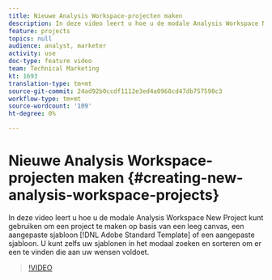 ```yaml
---
title: Nieuwe Analysis Workspace-projecten maken
description: In deze video leert u hoe u de modale Analysis Workspace New Project kunt gebruiken om een project te maken op basis van een leeg canvas, een standaardsjabloon voor Adobe of een aangepaste sjabloon. U kunt zelfs uw sjablonen in het modaal zoeken en sorteren om er een te vinden die aan uw wensen voldoet.
feature: projects
topics: null
audience: analyst, marketer
activity: use
doc-type: feature video
team: Technical Marketing
kt: 1693
translation-type: tm+mt
source-git-commit: 24ad92b0ccdf1112e3ed4a0968cd47db757598c3
workflow-type: tm+mt
source-wordcount: '109'
ht-degree: 0%

---
```



# Nieuwe Analysis Workspace-projecten maken {#creating-new-analysis-workspace-projects}

In deze video leert u hoe u de modale Analysis Workspace New Project kunt gebruiken om een project te maken op basis van een leeg canvas, een aangepaste sjabloon [!DNL Adobe Standard Template] of een aangepaste sjabloon. U kunt zelfs uw sjablonen in het modaal zoeken en sorteren om er een te vinden die aan uw wensen voldoet.

>[!VIDEO](https://video.tv.adobe.com/v/23233/?quality=12)
